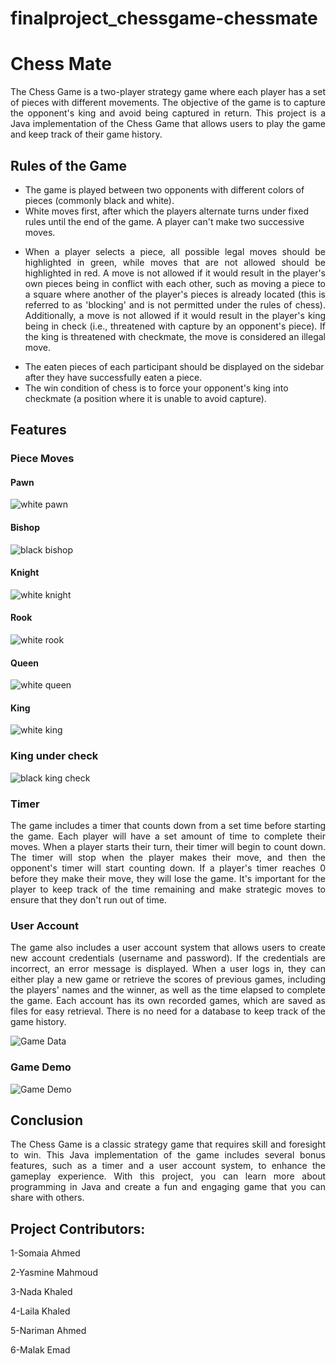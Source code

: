 # finalproject_chessgame-chessmate
# Chess Mate

<p align="justify"> The Chess Game is a two-player strategy game where each player has a set of pieces with different movements. The objective of the game is to capture the opponent's king and avoid being captured in return. This project is a Java implementation of the Chess Game that allows users to play the game and keep track of their game history. </p>

## Rules of the Game

* The game is played between two opponents with different colors of pieces (commonly black and white).
* White moves first, after which the players alternate turns under fixed rules until the end of the game. A player can't make two successive moves.
* <p align="justify"> When a player selects a piece, all possible legal moves should be highlighted in green, while moves that are not allowed should be highlighted in red. A move is not allowed if it would result in the player's own pieces being in conflict with each other, such as moving a piece to a square where another of the player's pieces is already located (this is referred to as 'blocking' and is not permitted under the rules of chess). Additionally, a move is not allowed if it would result in the player's king being in check (i.e., threatened with capture by an opponent's piece). If the king is threatened with checkmate, the move is considered an illegal move. </p>
* The eaten pieces of each participant should be displayed on the sidebar after they have successfully eaten a piece.
* The win condition of chess is to force your opponent's king into checkmate (a position where it is unable to avoid capture).

## Features

### Piece Moves

#### Pawn
![white pawn](https://github.com/somaiaahmed/ChessMate/assets/52898207/b4e24d59-e03c-4bc2-be3a-8afcbcb50b28)

#### Bishop
![black bishop](https://github.com/somaiaahmed/ChessMate/assets/52898207/3a7135a5-42cc-44a4-be23-351817987162)

#### Knight
![white knight](https://github.com/somaiaahmed/ChessMate/assets/52898207/5def52c0-da5d-4594-934c-a3d0dced3786)

#### Rook
![white rook](https://github.com/somaiaahmed/ChessMate/assets/52898207/c91a56e9-2068-4cff-8daa-87be481a2483)

#### Queen
![white queen](https://github.com/somaiaahmed/ChessMate/assets/52898207/f9379adc-d495-412d-8feb-730972ce18b2)

#### King
![white king](https://github.com/somaiaahmed/ChessMate/assets/52898207/b67c8878-f5d9-4e3d-90b4-e96b7a33fcd4)

### King under check 
![black king check](https://github.com/somaiaahmed/ChessMate/assets/52898207/1d2f6bcb-78ce-40ca-8a6d-ea2cacc82f8a)




### Timer

<p align="justify"> The game includes a timer that counts down from a set time before starting the game. Each player will have a set amount of time to complete their moves. When a player starts their turn, their timer will begin to count down. The timer will stop when the player makes their move, and then the opponent's timer will start counting down. If a player's timer reaches 0 before they make their move, they will lose the game. It's important for the player to keep track of the time remaining and make strategic moves to ensure that they don't run out of time. </p>

### User Account
<p align="justify"> The game also includes a user account system that allows users to create new account credentials (username and password). If the credentials are incorrect, an error message is displayed. When a user logs in, they can either play a new game or retrieve the scores of previous games, including the players' names and the winner, as well as the time elapsed to complete the game. Each account has its own recorded games, which are saved as files for easy retrieval. There is no need for a database to keep track of the game history. </p>

![Game Data](https://github.com/somaiaahmed/ChessMate/assets/52898207/780a77e0-4837-470c-957c-5757192a63f4)

### Game Demo

![Game Demo](https://github.com/sbme-tutorials/finalproject_chessgame-chessmate/assets/124778473/311804f7-4e4f-4b28-bcd6-c141b7ddc53d)





## Conclusion

<p align="justify"> The Chess Game is a classic strategy game that requires skill and foresight to win. This Java implementation of the game includes several bonus features, such as a timer and a user account system, to enhance the gameplay experience. With this project, you can learn more about programming in Java and create a fun and engaging game that you can share with others. </p>


## Project Contributors:
1-Somaia Ahmed

2-Yasmine Mahmoud

3-Nada Khaled

4-Laila Khaled

5-Nariman Ahmed

6-Malak Emad
